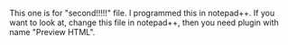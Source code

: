 This one is for "second!!!!!" file.
I programmed this in notepad++. If you want to look at, change this file in notepad++, then you need plugin with name "Preview HTML".
